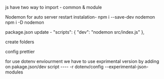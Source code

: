 js have two way to import - common & module

Nodemon for auto server restart 
instalation- npm i --save-dev nodemon
             npm i -D nodemon

package.json update -  "scripts": {
    "dev": "nodemon src/index.js"
  }, 


create folders 

config prettier


for use dotenv enviourment we have to use exprimental version by adding on pakage.json/dev script ----   -r dotenv/config --experimental-json-modules



